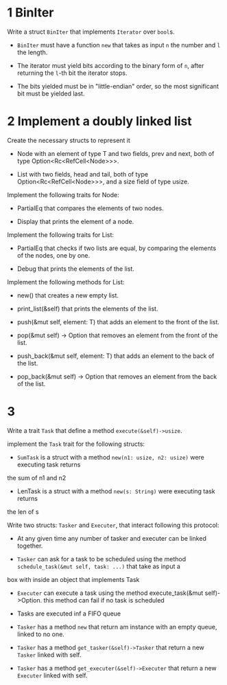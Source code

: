 # 1 BinIter
Write a struct `BinIter` that implements `Iterator` over `bool`s.

- `BinIter` must have a function `new` that takes as input `n` the number and `l` the length.

- The iterator must yield bits according to the binary form of `n`, after returning the `l`-th bit the iterator stops.

- The bits yielded must be in "little-endian" order, so the most significant bit must be yielded last.

# 2 Implement a doubly linked list

Create the necessary structs to represent it

- Node<T> with an element of type T and two fields, prev and next, both of type Option<Rc<RefCell<Node<T>>>>.

- List<T> with two fields, head and tail, both of type Option<Rc<RefCell<Node<T>>>>, and a size field of type usize.

Implement the following traits for Node<T>:

- PartialEq that compares the elements of two nodes.

- Display that prints the element of a node.

Implement the following traits for List<T>:

- PartialEq that checks if two lists are equal, by comparing the elements of the nodes, one by one.

- Debug that prints the elements of the list.

Implement the following methods for List<T>:

- new() that creates a new empty list.

- print_list(&self) that prints the elements of the list.

- push(&mut self, element: T) that adds an element to the front of the list.

- pop(&mut self) -> Option<T> that removes an element from the front of the list.

- push_back(&mut self, element: T) that adds an element to the back of the list.

- pop_back(&mut self) -> Option<T> that removes an element from the back of the list.

# 3  

Write a trait `Task` that define a method `execute(&self)->usize`.

implement the `Task` trait for the following structs:

- `SumTask` is a struct with a method `new(n1: usize, n2: usize)` were executing task returns

the sum of n1 and n2

- LenTask is a struct with a method `new(s: String)` were executing task returns

the len of s

Write two structs: `Tasker` and `Executer`, that interact following this protocol:

- At any given time any number of tasker and executer can be linked together.

- `Tasker` can ask for a task to be scheduled using the method `schedule_task(&mut self, task: ...)` that take as input a

box with inside an object that implements Task

- `Executer` can execute a task using the method execute_task(&mut self)->Option<usize>. this method can fail if no task is scheduled

- Tasks are executed inf a FIFO queue

- `Tasker` has a method `new` that return am instance with an empty queue, linked to no one.

- `Tasker` has a method `get_tasker(&self)->Tasker` that return a new `Tasker` linked with self.

- `Tasker` has a method `get_executer(&self)->Executer` that return a new `Executer` linked with self.
